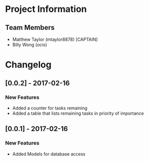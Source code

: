 # Project Information
## Team Members
- Matthew Taylor (mtaylor8878) [CAPTAIN]
- Billy Wong     (ocis)

# Changelog
## [0.0.2] - 2017-02-16
### New Features
- Added a counter for tasks remaining
- Added a table that lists remaining tasks in priority of importance

## [0.0.1] - 2017-02-16
### New Features
- Added Models for database access

